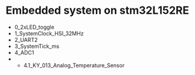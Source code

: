 # Embedded system on stm32L152RE
- 0_2xLED_toggle
- 1_SystemClock_HSI_32MHz
- 2_UART2
- 3_SystemTick_ms
- 4_ADC1
- - 4.1_KY_013_Analog_Temperature_Sensor
